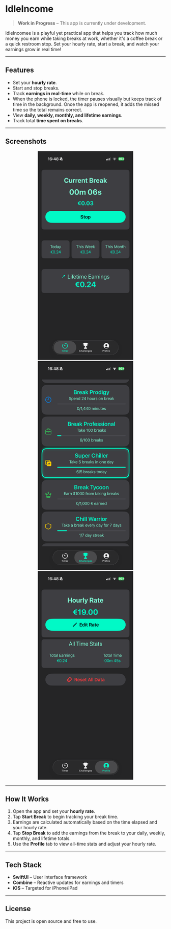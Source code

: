 # IdleIncome

> **Work in Progress** – This app is currently under development.

IdleIncomee is a playful yet practical app that helps you track how much money you earn while taking breaks at work, whether it's a coffee break or a quick restroom stop. Set your hourly rate, start a break, and watch your earnings grow in real time!

---

## Features

- Set your **hourly rate**.  
- Start and stop breaks.  
- Track **earnings in real-time** while on break.
- When the phone is locked, the timer pauses visually but keeps track of time in the background. Once the app is reopened, it adds the missed time so the total remains correct.
- View **daily, weekly, monthly, and lifetime earnings**.  
- Track total **time spent on breaks**.  

---

## Screenshots

<p align="center">
  <img src="screenshots/home.png" alt="Home View Screenshot" width="300"/>
  <img src="screenshots/achievements.png" alt="Achievements Screenshot" width="300"/>
  <img src="screenshots/profile.png" alt="Profile Screenshot" width="300"/>
</p>

---

## How It Works

1. Open the app and set your **hourly rate**.  
2. Tap **Start Break** to begin tracking your break time.  
3. Earnings are calculated automatically based on the time elapsed and your hourly rate.  
4. Tap **Stop Break** to add the earnings from the break to your daily, weekly, monthly, and lifetime totals.  
5. Use the **Profile** tab to view all-time stats and adjust your hourly rate.  

---

## Tech Stack

- **SwiftUI** – User interface framework  
- **Combine** – Reactive updates for earnings and timers  
- **iOS** – Targeted for iPhone/iPad  

---

## License

This project is open source and free to use.  
